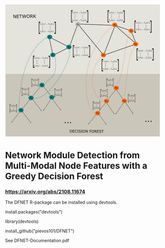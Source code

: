 ![DFNETLogo](https://github.com/pievos101/DFNET/blob/main/DFNET_plot.png)
# Network Module Detection from Multi-Modal Node Features with a Greedy Decision Forest
### https://arxiv.org/abs/2108.11674

The DFNET R-package can be installed using devtools.

install.packages("devtools")

library(devtools)

install_github("pievos101/DFNET")

See DFNET-Documentation.pdf

